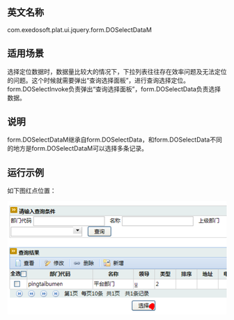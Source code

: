## 英文名称 ##

com.exedosoft.plat.ui.jquery.form.DOSelectDataM

## 适用场景 ##

选择定位数据时，数据量比较大的情况下，下拉列表往往存在效率问题及无法定位的问题。这个时候就需要弹出“查询选择面板”，进行查询选择定位。 form.DOSelectInvoke负责弹出“查询选择面板”，form.DOSelectData负责选择数据。

## 说明 ##

form.DOSelectDataM继承自form.DOSelectData，和form.DOSelectData不同的地方是form.DOSelectDataM可以选择多条记录。

## 运行示例 ##

如下图红点位置：

<img src='imgs/c_selectdata.png' />
